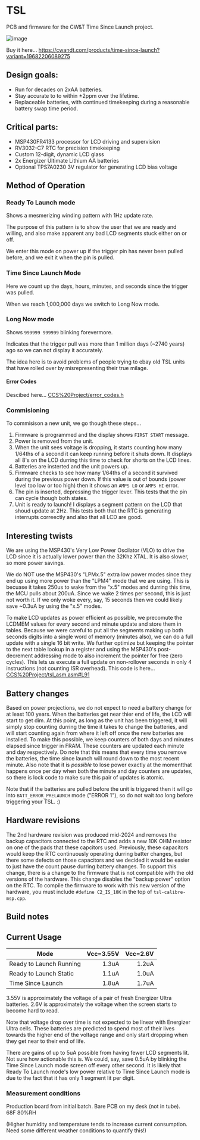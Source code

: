 # TSL

PCB and firmware for the CW&T Time Since Launch project.

![image](https://github.com/bigjosh/TSL-calibre-MSP/assets/5520281/20763a34-e9c7-4478-9f9a-e5587940cfa9)


Buy it here...
https://cwandt.com/products/time-since-launch?variant=19682206089275


## Design goals:

* Run for decades on 2xAA batteries.
* Stay accurate to to within ±2ppm over the lifetime.  
* Replaceable batteries, with continued timekeeping during a reasonable battery swap time period.  

## Critical parts:

* MSP430FR4133 processor for LCD driving and supervision
* RV3032-C7 RTC for precision timekeeping
* Custom 12-digit, dynamic LCD glass 
* 2x Energizer Ultimate Lithium AA batteries
* Optional TPS7A0230 3V regulator for generating LCD bias voltage

## Method of Operation

### Ready To Launch mode 

Shows a mesmerizing winding pattern with 1Hz update rate. 

The purpose of this pattern is to show the user that we are ready and willing, and also make apparent any bad LCD segments stuck either on or off. 

We enter this mode on power up if the trigger pin has never been pulled before, and we exit it when the pin is pulled. 

### Time Since Launch Mode

Here we count up the days, hours, minutes, and seconds since the trigger was pulled. 

When we reach 1,000,000 days we switch to Long Now mode. 

### Long Now mode

Shows `999999 999999` blinking forevermore. 

Indicates that the trigger pull was more than 1 million days (~2740 years) ago so we can not display it accurately. 

The idea here is to avoid problems of people trying to ebay old TSL units that have rolled over by misrepresenting their true milage.

#### Error Codes 

Descibed here...
[CCS%20Project/error_codes.h](CCS%20Project/error_codes.h)

### Commisioning

To commisison a new unit, we go though these steps...

1. Firmware is programmed and the display shows `FIRST START` message.
2. Power is removed from the unit.
3. When the unit sees voltage is dropping, it starts counting how many 1/64ths of a second it can keep running before it shuts down. It displays all 8's on the LCD durring this time to check for shorts on the LCD lines.
4. Batteries are insterted and the unit powers up.
5. Firmware checks to see how many 1/64ths of a second it survived during the previous power down. If this value is out of bounds (power level too low or too high) then it shows an `AMPS LO` or `AMPS HI` error.
6. The pin is inserted, depressing the trigger lever. This tests that the pin can cycle though both states.
7. Unit is ready to launch! I displays a segment pattern on the LCD that shoud update at 2Hz. This tests both that the RTC is generating interrupts correectly and also that all LCD are good. 

## Interesting twists

We are using the MSP430's Very Low Power Oscilator (VLO) to drive the LCD since it is actually lower power than the 32Khz XTAL. It is also slower, so more power savings. 

We do NOT use the MSP430's "LPMx.5" extra low power modes since they end up using more power than the "LPM4" mode that we are using. This is becuase it takes 250us to wake from the "x.5" modes and durring this time, the MCU pulls about 200uA. Since we wake 2 times per second, this is just not worth it. If we only woke every, say, 15 seconds then we could likely save ~0.3uA by using the "x.5" modes. 

To make LCD updates as power efficient as possible, we precomute the LCDMEM values for every second and minute update and store them in tables. Because we were careful to put all the segments making up both seconds digits into a single word of memory (minutes also), we can do a full update with a single 16 bit write. We further optimize but keeping the pointer to the next table lookup in a register and using the MSP430's post-decrement addressing mode to also increment the pointer for free (zero cycles). This lets us execute a full update on non-rollover seconds in only 4 instructions (not counting ISR overhead). This code is here...
[CCS%20Project/tsl_asm.asm#L91](CCS%20Project/tsl_asm.asm#L91)

## Battery changes

Based on power projections, we do not expect to need a battery change for at least 100 years. When the batteries get near thier end of life, the LCD will start to get dim. At this point, as long as the unit has been triggered, it will simply stop counting durring the time it takes to change the batteries, and will start counting again
from where it left off once the new batteries are installed. To make this possible, we keep counters of both days and minutes elapsed since trigger in FRAM. These counters are updated each minute and day respectively. Do note that this means that every time you remove the batteries, the time since launch will round down to the most recent minute. Also note that it is _possible_ to lose power exactly at the momentthat happens once per day when both the minute and day counters are updates, so there is lock code to make sure this pair of updates is atomic. 

Note that if the batteries are pulled before the unit is triggered then it will go into `BATT_ERROR_PRELAUNCH` mode ("ERROR 1"), so do not wait *too* long before triggering your TSL. :)

## Hardware revisions

The 2nd hardware revision was produced mid-2024 and removes the backup capacitors connected to the RTC and adds a new 10K OHM resistor on one of the pads that these capcitors used. Previously, these capacitors would keep the RTC continuously operating durring batter changes, but there some defects on those capacitors and we decided it would be easier to just have the count pause durring battery changes. To support this change, there is a change to the firmware that is not compatible with the old versions of the hardware. This change disables the "backup power" option on the RTC. To compile the firmware to work with this new version of the hardware, you must include `#define C2_IS_10K` in the top of `tsl-calibre-msp.cpp`. 

## Build notes

## Current Usage

| Mode | Vcc=3.55V| Vcc=2.6V |
| - | -: | -: | 
| Ready to Launch Running | 1.3uA | 1.2uA | 
| Ready to Launch Static | 1.1uA | 1.0uA | 
| Time Since Launch | 1.8uA | 1.7uA |

3.55V is approximately the voltage of a pair of fresh Energizer Ultra batteries.
2.6V is approximately the voltage when the screen starts to become hard to read. 

Note that voltage drop over time is not expected to be linear with Energizer Ultra cells. These batteries are predicted to spend most of their lives towards the higher end of the voltage range and only start dropping when they get near to their end of life.  

There are gains of up to 5uA possible from having fewer LCD segments lit. Not sure how actionable this is. We could, say, save 0.5uA by blinking the Time Since Launch mode screen off every other second. It is likely that Ready To Launch mode's low power relative to Time Since Launch mode is due to the fact that it has only 1 segment lit per digit. 

### Measurement conditions

Production board from initial batch. Bare PCB on my desk (not in tube).  
68F
80%RH

(Higher humidity and temperature tends to increase current consumption. Need some different weather conditions to quantify this!) 
